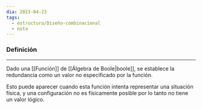 ```yaml
---
dia: 2023-04-23
tags:
  - estructura/Diseño-combinacional
  - nota
---
```

### Definición
---
Dado una [[Función]] de [[Álgebra de Boole|boole]], se establece la redundancia como un valor no especificado por la función. 

Esto puede aparecer cuando esta función intenta representar una situación física, y una configuración no es físicamente posible por lo tanto no tiene un valor lógico.